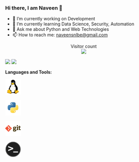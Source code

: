 ### Hi there, I am Naveen 👋

- 🔭 I’m currently working on Development
- 🌱 I’m currently learning Data Science, Security, Automation
- 💬 Ask me about Python and Web Technologies 
- 📫 How to reach me: naveensnlbe@gmail.com

<p align="center"> 
  Visitor count<br>
  <img src="https://profile-counter.glitch.me/naveenlearner38/count.svg" />
</p>

<img src="https://github-readme-stats.vercel.app/api?username=naveenlearner38&show_icons=true&theme=onedark">

<img src="https://github-readme-stats.vercel.app/api/top-langs/?username=naveenlearner38&layout=compact">

**Languages and Tools:**

<code><img height="50" src=" https://raw.githubusercontent.com/github/explore/80688e429a7d4ef2fca1e82350fe8e3517d3494d/topics/linux/linux.png"></code>
 
<code><img height="50" src="https://raw.githubusercontent.com/github/explore/80688e429a7d4ef2fca1e82350fe8e3517d3494d/topics/python/python.png"></code>


<code><img height="50" src="https://raw.githubusercontent.com/github/explore/80688e429a7d4ef2fca1e82350fe8e3517d3494d/topics/git/git.png"></code>

<code><img height="50" src="https://raw.githubusercontent.com/github/explore/80688e429a7d4ef2fca1e82350fe8e3517d3494d/topics/terminal/terminal.png"></code> 